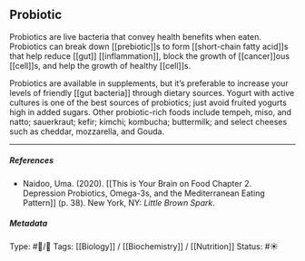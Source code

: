 ## Probiotic  # 

Probiotics are live bacteria that convey health benefits when eaten. Probiotics can break down [[prebiotic]]s to form [[short-chain fatty acid]]s that help reduce [[gut]] [[inflammation]], block the growth of [[cancer]]ous [[cell]]s, and help the growth of healthy [[cell]]s.

Probiotics are available in supplements, but it’s preferable to increase your levels of friendly [[gut bacteria]] through dietary sources. Yogurt with active cultures is one of the best sources of probiotics; just avoid fruited yogurts high in added sugars. Other probiotic-rich foods include tempeh, miso, and natto; sauerkraut; kefir; kimchi; kombucha; buttermilk; and select cheeses such as cheddar, mozzarella, and Gouda.

___

##### References

- Naidoo, Uma. (2020). [[This is Your Brain on Food Chapter 2. Depression Probiotics, Omega-3s, and the Mediterranean Eating Pattern]] (p. 38). New York, NY: _Little Brown Spark_.

##### Metadata

Type: #🔵/🔵 
Tags: [[Biology]] / [[Biochemistry]] / [[Nutrition]] 
Status: #☀️ 